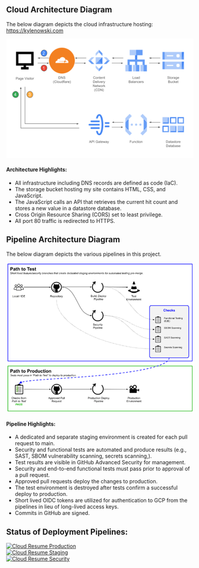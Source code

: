 ## Cloud Architecture Diagram
The below diagram depicts the cloud infrastructure hosting: <https://kylenowski.com>  
  
![CI/CD Pipeline](readme-images/architecture.png?raw=true)  
  
  
#### Architecture Highlights:
- All infrastructure including DNS records are defined as code (IaC).
- The storage bucket hosting my site contains HTML, CSS, and JavaScript.
- The JavaScript calls an API that retrieves the current hit count and stores a new value in a datastore database.
- Cross Origin Resource Sharing (CORS) set to least privilege.
- All port 80 traffic is redirected to HTTPS.
  
  
## Pipeline Architecture Diagram
The below diagram depicts the various pipelines in this project.  

![GCP Architecture](readme-images/pipeline.png?raw=true)
  
  
#### Pipeline Highlights:
- A dedicated and separate staging environment is created for each pull request to main.
- Security and functional tests are automated and produce results (e.g., SAST, SBOM vulnerability scanning, secrets scanning,).
- Test results are visible in GitHub Advanced Security for management.
- Security and end-to-end functional tests must pass prior to approval of a pull request.
- Approved pull requests deploy the changes to production.
- The test environment is destroyed after tests confirm a successful deploy to production.
- Short lived OIDC tokens are utilized for authentication to GCP from the pipelines in lieu of long-lived access keys.
- Commits in GitHub are signed.  
  
  
## Status of Deployment Pipelines:
[![Cloud Resume Production](https://github.com/kchrzanowski3/gcpresumechallenge/actions/workflows/main-deploy.yml/badge.svg)](https://github.com/kchrzanowski3/gcpresumechallenge/actions/workflows/main-deploy.yml)  
[![Cloud Resume Staging](https://github.com/kchrzanowski3/gcpresumechallenge/actions/workflows/test-deploy.yml/badge.svg)](https://github.com/kchrzanowski3/gcpresumechallenge/actions/workflows/test-deploy.yml)  
[![Cloud Resume Security](https://github.com/kchrzanowski3/gcpresumechallenge/actions/workflows/static-vuln-scan.yml/badge.svg)](https://github.com/kchrzanowski3/gcpresumechallenge/actions/workflows/static-vuln-scan.yml)  